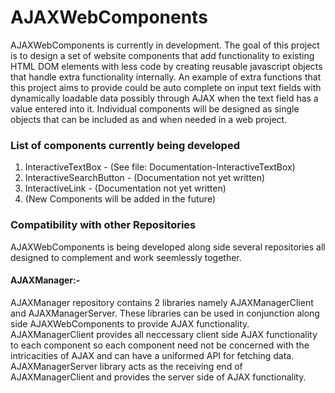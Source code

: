 # AJAXWebComponents
AJAXWebComponents is currently in development.  The goal of this project is to design a set of website components that add functionality to existing HTML DOM elements with less code by creating reusable javascript objects that handle extra functionality internally.  An example of extra functions that this project aims to provide could be auto complete on input text fields with dynamically loadable data possibly through AJAX when the text field has a value entered into it.  Individual components will be designed as single objects that can be included as and when needed in a web project.

### List of components currently being developed
1. InteractiveTextBox - (See file: Documentation-InteractiveTextBox)
2. InteractiveSearchButton - (Documentation not yet written)
3. InteractiveLink - (Documentation not yet written)
4. (New Components will be added in the future)

### Compatibility with other Repositories
AJAXWebComponents is being developed along side several repositories all designed to complement and work seemlessly together.  
#### AJAXManager:-
AJAXManager repository contains 2 libraries namely AJAXManagerClient and AJAXManagerServer.  These libraries can be used in conjunction along side AJAXWebComponents to provide AJAX functionality.  AJAXManagerClient provides all neccessary client side AJAX functionality to each component so each component need not be concerned with the intricacities of AJAX and can have a uniformed API for fetching data.
AJAXManagerServer library acts as the receiving end of AJAXManagerClient and provides the server side of AJAX functionality.

